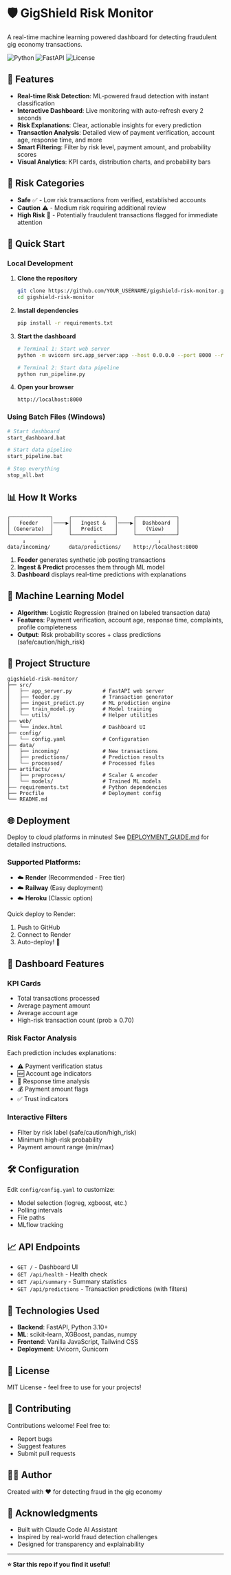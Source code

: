 # 🛡️ GigShield Risk Monitor

A real-time machine learning powered dashboard for detecting fraudulent gig economy transactions.

![Python](https://img.shields.io/badge/python-3.10+-blue.svg)
![FastAPI](https://img.shields.io/badge/FastAPI-0.100+-green.svg)
![License](https://img.shields.io/badge/license-MIT-blue.svg)

## 🌟 Features

- **Real-time Risk Detection**: ML-powered fraud detection with instant classification
- **Interactive Dashboard**: Live monitoring with auto-refresh every 2 seconds
- **Risk Explanations**: Clear, actionable insights for every prediction
- **Transaction Analysis**: Detailed view of payment verification, account age, response time, and more
- **Smart Filtering**: Filter by risk level, payment amount, and probability scores
- **Visual Analytics**: KPI cards, distribution charts, and probability bars

## 🎯 Risk Categories

- **Safe** ✅ - Low risk transactions from verified, established accounts
- **Caution** ⚠️ - Medium risk requiring additional review
- **High Risk** 🚨 - Potentially fraudulent transactions flagged for immediate attention

## 🚀 Quick Start

### Local Development

1. **Clone the repository**
   ```bash
   git clone https://github.com/YOUR_USERNAME/gigshield-risk-monitor.git
   cd gigshield-risk-monitor
   ```

2. **Install dependencies**
   ```bash
   pip install -r requirements.txt
   ```

3. **Start the dashboard**
   ```bash
   # Terminal 1: Start web server
   python -m uvicorn src.app_server:app --host 0.0.0.0 --port 8000 --reload

   # Terminal 2: Start data pipeline
   python run_pipeline.py
   ```

4. **Open your browser**
   ```
   http://localhost:8000
   ```

### Using Batch Files (Windows)

```bash
# Start dashboard
start_dashboard.bat

# Start data pipeline
start_pipeline.bat

# Stop everything
stop_all.bat
```

## 📊 How It Works

```
┌─────────────┐     ┌──────────────┐     ┌─────────────┐
│   Feeder    │────▶│   Ingest &   │────▶│  Dashboard  │
│ (Generate)  │     │   Predict    │     │   (View)    │
└─────────────┘     └──────────────┘     └─────────────┘
     ↓                      ↓                    ↓
data/incoming/      data/predictions/    http://localhost:8000
```

1. **Feeder** generates synthetic job posting transactions
2. **Ingest & Predict** processes them through ML model
3. **Dashboard** displays real-time predictions with explanations

## 🧠 Machine Learning Model

- **Algorithm**: Logistic Regression (trained on labeled transaction data)
- **Features**: Payment verification, account age, response time, complaints, profile completeness
- **Output**: Risk probability scores + class predictions (safe/caution/high_risk)

## 📁 Project Structure

```
gigshield-risk-monitor/
├── src/
│   ├── app_server.py          # FastAPI web server
│   ├── feeder.py              # Transaction generator
│   ├── ingest_predict.py      # ML prediction engine
│   ├── train_model.py         # Model training
│   └── utils/                 # Helper utilities
├── web/
│   └── index.html             # Dashboard UI
├── config/
│   └── config.yaml            # Configuration
├── data/
│   ├── incoming/              # New transactions
│   ├── predictions/           # Prediction results
│   └── processed/             # Processed files
├── artifacts/
│   ├── preprocess/            # Scaler & encoder
│   └── models/                # Trained ML models
├── requirements.txt           # Python dependencies
├── Procfile                   # Deployment config
└── README.md
```

## 🌐 Deployment

Deploy to cloud platforms in minutes! See [DEPLOYMENT_GUIDE.md](DEPLOYMENT_GUIDE.md) for detailed instructions.

### Supported Platforms:
- ☁️ **Render** (Recommended - Free tier)
- ☁️ **Railway** (Easy deployment)
- ☁️ **Heroku** (Classic option)

Quick deploy to Render:
1. Push to GitHub
2. Connect to Render
3. Auto-deploy! 🎉

## 🎨 Dashboard Features

### KPI Cards
- Total transactions processed
- Average payment amount
- Average account age
- High-risk transaction count (prob ≥ 0.70)

### Risk Factor Analysis
Each prediction includes explanations:
- ⚠️ Payment verification status
- 🆕 Account age indicators
- 🐌 Response time analysis
- 💰 Payment amount flags
- ✅ Trust indicators

### Interactive Filters
- Filter by risk label (safe/caution/high_risk)
- Minimum high-risk probability
- Payment amount range (min/max)

## 🛠️ Configuration

Edit `config/config.yaml` to customize:
- Model selection (logreg, xgboost, etc.)
- Polling intervals
- File paths
- MLflow tracking

## 📈 API Endpoints

- `GET /` - Dashboard UI
- `GET /api/health` - Health check
- `GET /api/summary` - Summary statistics
- `GET /api/predictions` - Transaction predictions (with filters)

## 🔧 Technologies Used

- **Backend**: FastAPI, Python 3.10+
- **ML**: scikit-learn, XGBoost, pandas, numpy
- **Frontend**: Vanilla JavaScript, Tailwind CSS
- **Deployment**: Uvicorn, Gunicorn

## 📝 License

MIT License - feel free to use for your projects!

## 🤝 Contributing

Contributions welcome! Feel free to:
- Report bugs
- Suggest features
- Submit pull requests

## 👨‍💻 Author

Created with ❤️ for detecting fraud in the gig economy

## 🙏 Acknowledgments

- Built with Claude Code AI Assistant
- Inspired by real-world fraud detection challenges
- Designed for transparency and explainability

---

**⭐ Star this repo if you find it useful!**
